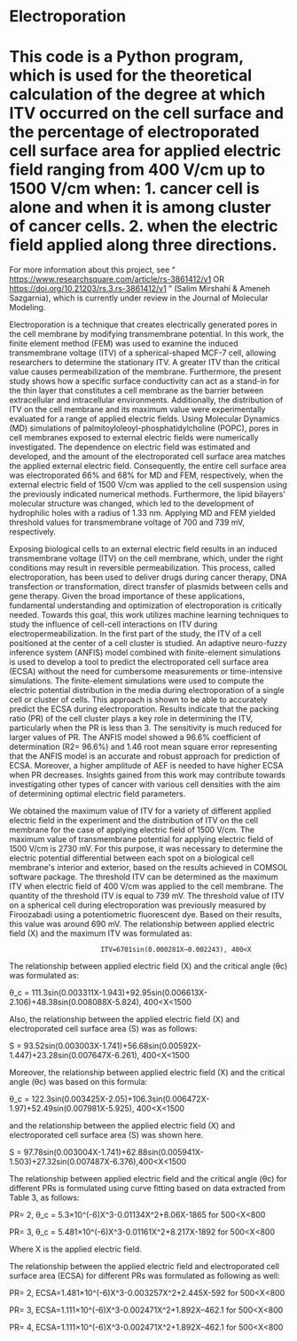 # Electroporation

# This code is a Python program, which is used for the theoretical calculation of the degree at which ITV occurred on the cell surface and the percentage of electroporated cell surface area for applied electric field ranging from 400 V/cm up to 1500 V/cm when: 1. cancer cell is alone and when it is among cluster of cancer cells. 2. when the electric field applied along three directions.

For more information about this project, see “ https://www.researchsquare.com/article/rs-3861412/v1 OR https://doi.org/10.21203/rs.3.rs-3861412/v1 ” (Salim Mirshahi & Ameneh Sazgarnia), which is currently under review in the Journal of Molecular Modeling.

Electroporation is a technique that creates electrically generated pores in the cell membrane by modifying transmembrane potential. In this work, the finite element method (FEM) was used to examine the induced transmembrane voltage (ITV) of a spherical-shaped MCF-7 cell, allowing researchers to determine the stationary ITV. A greater ITV than the critical value causes permeabilization of the membrane. Furthermore, the present study shows how a specific surface conductivity can act as a stand-in for the thin layer that constitutes a cell membrane as the barrier between extracellular and intracellular environments. Additionally, the distribution of ITV on the cell membrane and its maximum value were experimentally evaluated for a range of applied electric fields. Using Molecular Dynamics (MD) simulations of palmitoyloleoyl-phosphatidylcholine (POPC), pores in cell membranes exposed to external electric fields were numerically investigated. The dependence on electric field was estimated and developed, and the amount of the electroporated cell surface area matches the applied external electric field. Consequently, the entire cell surface area was electroporated 66% and 68% for MD and FEM, respectively, when the external electric field of 1500 V/cm was applied to the cell suspension using the previously indicated numerical methods. Furthermore, the lipid bilayers' molecular structure was changed, which led to the development of hydrophilic holes with a radius of 1.33 nm. Applying MD and FEM yielded threshold values for transmembrane voltage of 700 and 739 mV, respectively.

Exposing biological cells to an external electric field results in an induced transmembrane voltage (ITV) on the cell membrane, which, under the right conditions may result in reversible permeabilization. This process, called electroporation, has been used to deliver drugs during cancer therapy, DNA transfection or transformation, direct transfer of plasmids between cells and gene therapy. Given the broad importance of these applications, fundamental understanding and optimization of electroporation is critically needed. Towards this goal, this work utilizes machine learning techniques to study the influence of cell-cell interactions on ITV during electropermeabilization. In the first part of the study, the ITV of a cell positioned at the center of a cell cluster is studied. An adaptive neuro-fuzzy inference system (ANFIS) model combined with finite-element simulations is used to develop a tool to predict the electroporated cell surface area (ECSA) without the need for cumbersome measurements or time-intensive simulations. The finite-element simulations were used to compute the electric potential distribution in the media during electroporation of a single cell or cluster of cells. This approach is shown to be able to accurately predict the ECSA during electroporation. Results indicate that the packing ratio (PR) of the cell cluster plays a key role in determining the ITV, particularly when the PR is less than 3. The sensitivity is much reduced for larger values of PR. The ANFIS model showed a 96.6% coefficient of determination (R2= 96.6%) and 1.46 root mean square error representing that the ANFIS model is an accurate and robust approach for prediction of ECSA. Moreover, a higher amplitude of AEF is needed to have higher ECSA when PR decreases. Insights gained from this work may contribute towards investigating other types of cancer with various cell densities with the aim of determining optimal electric field parameters. 

We obtained the maximum value of ITV for a variety of different applied electric field in the experiment and the distribution of ITV on the cell membrane for the case of applying electric field of 1500 V/cm. The maximum value of transmembrane potential for applying electric field of 1500 V/cm is 2730 mV. For this purpose, it was necessary to determine the electric potential differential between each spot on a biological cell membrane's interior and exterior, based on the results achieved in COMSOL software package. The threshold ITV can be determined as the maximum ITV when electric field of 400 V/cm was applied to the cell membrane. The quantity of the threshold ITV is equal to 739 mV. The threshold value of ITV on a spherical cell during electroporation was previously measured by Firoozabadi using a potentiometric fluorescent dye. Based on their results, this value was around 690 mV. The relationship between applied electric field (X) and the maximum ITV was formulated as:
                  
                           ITV=6701sin⁡(0.000281X–0.002243), 400<X

The relationship between applied electric field (X) and the critical angle (θc) was formulated as: 

θ_c = 111.3sin⁡(0.003311X-1.943)+92.95sin⁡(0.006613X-2.106)+48.38sin⁡(0.008088X-5.824), 400<X<1500

Also, the relationship between the applied electric field (X) and electroporated cell surface area (S) was as follows:

S = 93.52sin⁡(0.003003X-1.741)+56.68sin⁡(0.00592X-1.447)+23.28sin(0.007647X-6.261), 400<X<1500

Moreover, the relationship between applied electric field (X) and the critical angle (θc) was based on this formula:

θ_c = 122.3sin⁡(0.003425X-2.05)+106.3sin⁡(0.006472X-1.97)+52.49sin(0.007981X-5.925), 400<X<1500

and the relationship between the applied electric field (X) and electroporated cell surface area (S) was shown here.

S = 97.78sin⁡(0.003004X-1.741)+62.88sin⁡(0.005941X-1.503)+27.32sin⁡(0.007487X-6.376),400<X<1500

The relationship between applied electric field and the critical angle (θc) for different PRs is formulated using curve fitting based on data extracted from Table 3, as follows:

PR= 2, θ_c = 5.3×10^(-6)X^3-0.01134X^2+8.06X-1865 for 500<X<800

PR= 3, θ_c = 5.481×10^(-6)X^3-0.01161X^2+8.217X-1892 for 500<X<800

Where X is the applied electric field.

 The relationship between the applied electric field and electroporated cell surface area (ECSA) for different PRs was formulated as following as well:

PR= 2, ECSA=1.481×10^(-6)X^3-0.003257X^2+2.445X-592    for 500<X<800

PR= 3, ECSA=1.111×10^(-6)X^3-0.002471X^2+1.892X–462.1  for 500<X<800

PR= 4, ECSA=1.111×10^(-6)X^3-0.002471X^2+1.892X–462.1  for 500<X<800

